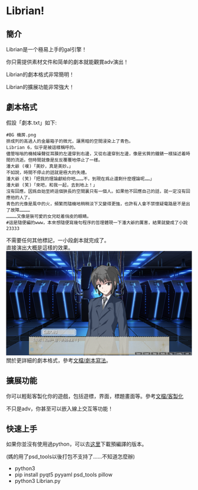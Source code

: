 # Librian!

## 簡介
Librian是一个極易上手的gal引擎！

你只需提供素材文件和简单的劇本就能觀賞adv演出！

Librian的劇本格式非常簡明！

Librian的擴展功能非常強大！

## 劇本格式

假設「劇本.txt」如下:

    #BG 機房.png
    排成列的高過人的金屬箱子的微光，讓黑暗的空間浸染上了青色。
    Librian 6，似乎是被這樣稱呼的。
    儘管嗡嗡的機械噪聲從耳膜的左邊穿到右邊，又從右邊穿到左邊，像是劣質的鐘錶一樣描述着時間的流逝。但時間就像是反反覆覆地停止了一樣。
    潘大爺 (嘆)「美妙，真是美妙。」
    不如說，時間不停止的話就是極大的失禮。
    潘大爺 (笑)「把我的理論獻給你吧………不，到現在爲止還剩什麼理論呢……」
    潘大爺 (笑)「來吧，和我一起，去到地上！」
    沒有回應，因爲自始至終這個狹長的空間裏只有一個人。如果他不回應自己的話，就一定沒有回應他的人了。
    青色的光像是風中的火，頻繁而隨機地稍稍淡下又變得更強，也許有人會不禁懷疑電路是不是出了故障…………
    …………又像是裝可愛的女兒眨着俏皮的眼睛。
    #這是隨便編的www，本來想隨便寫幾句程序的哲理體現一下潘大爺的厲害，結果就變成了小說23333
不需要任何其他標記，一小段劇本就完成了。   
直接演出大概是這樣的效果。   
![圖1](文檔/圖1.png)
關於更詳細的劇本格式，參考[文檔/劇本寫法](文檔/劇本寫法.md)。

## 擴展功能

你可以輕鬆客製化你的遊戲，包括遊標，界面，標題畫面等。參考[文檔/客製化](文檔/客製化.md)

不只是adv，你甚至可以嵌入線上交互等功能！

## 快速上手

如果你並沒有使用過python，可以去[这里]()下載預編譯的版本。

(媽的用了psd_tools以後打包不支持了……不知道怎麼辦)

+ python3
+ pip install pyqt5 pyyaml psd_tools pillow
+ python3 Librian.py

